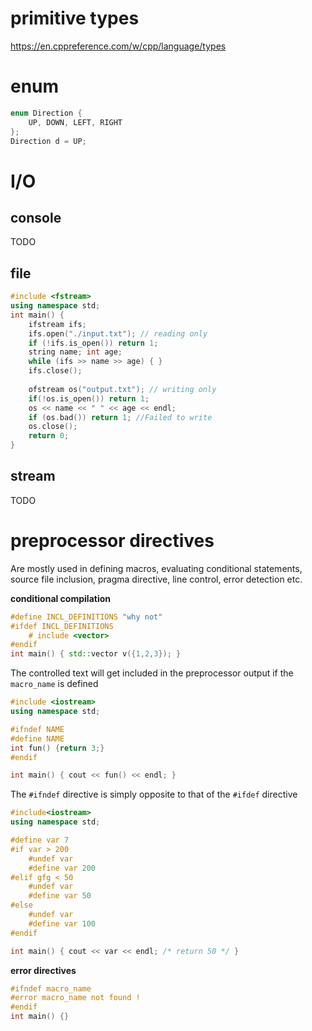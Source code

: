 # primitive types
https://en.cppreference.com/w/cpp/language/types

# enum
```cpp
enum Direction {
	UP, DOWN, LEFT, RIGHT
};
Direction d = UP;
```

# I/O

## console
TODO

## file
```cpp
#include <fstream>
using namespace std;
int main() {
	ifstream ifs;
	ifs.open("./input.txt"); // reading only
	if (!ifs.is_open()) return 1;
	string name; int age;
	while (ifs >> name >> age) { }
	ifs.close();
    
	ofstream os("output.txt"); // writing only
	if(!os.is_open()) return 1;
	os << name << " " << age << endl;
	if (os.bad()) return 1; //Failed to write
	os.close();
    return 0;
}

```
## stream
TODO

# preprocessor directives
Are mostly used in defining macros, evaluating conditional statements, source file inclusion, pragma directive, line control, error detection etc.

**conditional compilation**

```cpp
#define INCL_DEFINITIONS "why not"
#ifdef INCL_DEFINITIONS
	# include <vector>
#endif
int main() { std::vector v({1,2,3}); }
```
The controlled text will get included in the preprocessor output if the `macro_name` is defined

```cpp
#include <iostream>
using namespace std;

#ifndef NAME
#define NAME
int fun() {return 3;}
#endif

int main() { cout << fun() << endl; }
```
The `#ifndef` directive is simply opposite to that of the `#ifdef` directive

```cpp
#include<iostream>
using namespace std;

#define var 7
#if var > 200
	#undef var
	#define var 200
#elif gfg < 50
	#undef var
	#define var 50
#else
	#undef var
	#define var 100
#endif

int main() { cout << var << endl; /* return 50 */ }
```

**error directives**
```cpp
#ifndef macro_name
#error macro_name not found !
#endif
int main() {}
```
